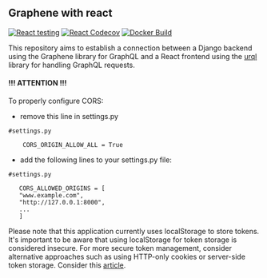 ## Graphene with react

[![React testing](https://github.com/yuriy-kormin/graphene_react/actions/workflows/front_tests.yml/badge.svg)](https://github.com/yuriy-kormin/graphene_react/actions/workflows/front_tests.yml)
[![React Codecov](https://codecov.io/gh/yuriy-kormin/graphene_react/branch/master/graph/badge.svg?token=O5TX5CE9XH)](https://codecov.io/gh/yuriy-kormin/graphene_react)
[![Docker Build](https://github.com/yuriy-kormin/graphene_react/actions/workflows/docker-build-test.yml/badge.svg)](https://github.com/yuriy-kormin/graphene_react/actions/workflows/docker-build-test.yml)

This repository aims to establish a connection between a 
Django backend using the Graphene library for GraphQL and 
a React frontend using the [urql](https://formidable.com/open-source/urql/) library for handling GraphQL 
requests.


#### **!!! ATTENTION !!!**
To properly configure CORS:
- remove this line in settings.py

```
#settings.py 

    CORS_ORIGIN_ALLOW_ALL = True
```
- add the following lines to your settings.py file:
```
#settings.py 

   CORS_ALLOWED_ORIGINS = [
   "www.example.com",
   "http://127.0.0.1:8000",
   ...
   ]
```
Please note that this application currently uses
localStorage to store tokens. It's important to be
aware that using localStorage for token storage is 
considered insecure. For more secure token management,
consider alternative approaches such as using HTTP-only 
cookies or server-side token storage. Consider this [article](https://www.rdegges.com/2018/please-stop-using-local-storage/).
